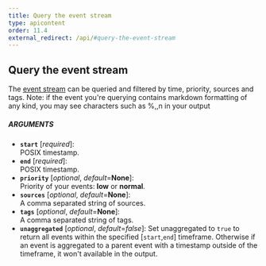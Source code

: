 ```yaml
---
title: Query the event stream
type: apicontent
order: 11.4
external_redirect: /api/#query-the-event-stream
---
```


## Query the event stream
The [event stream][1] can be queried and filtered by time, priority, sources and tags.
Note: if the event you're querying contains markdown formatting of any kind, you may see characters such as %,\,n in your output

##### ARGUMENTS
* **`start`** [*required*]:  
    POSIX timestamp.
* **`end`** [*required*]:  
    POSIX timestamp.
* **`priority`** [*optional*, *default*=**None**]:  
    Priority of your events: **low** or **normal**.
* **`sources`** [*optional*, *default*=**None**]:  
    A comma separated string of sources.
* **`tags`** [*optional*, *default*=**None**]:  
    A comma separated string of tags.
* **`unaggregated`** [*optional*, *default*=*false*]:
    Set unaggregated to `true` to return all events within the specified [`start`,`end`] timeframe. Otherwise if an event is aggregated to a parent event with a timestamp outside of the timeframe, it won't available in the output.

[1]: /graphing/event_stream/
